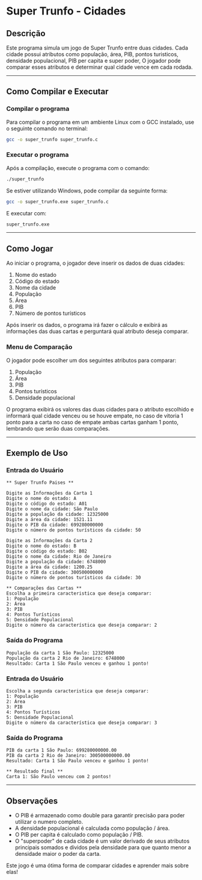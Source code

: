 # Super Trunfo - Cidades

## Descrição
Este programa simula um jogo de Super Trunfo entre duas cidades. Cada cidade possui atributos como população, área, PIB, pontos turisticos, densidade populacional, PIB per capita e super poder, O jogador pode comparar esses atributos e determinar qual cidade vence em cada rodada.

---

## Como Compilar e Executar

### Compilar o programa
Para compilar o programa em um ambiente Linux com o GCC instalado, use o seguinte comando no terminal:
```bash
gcc -o super_trunfo super_trunfo.c
```

### Executar o programa
Após a compilação, execute o programa com o comando:
```bash
./super_trunfo
```

Se estiver utilizando Windows, pode compilar da seguinte forma:
```bash
gcc -o super_trunfo.exe super_trunfo.c
```
E executar com:
```bash
super_trunfo.exe
```

---

## Como Jogar
Ao iniciar o programa, o jogador deve inserir os dados de duas cidades:
1. Nome do estado
2. Código do estado
3. Nome da cidade
4. População
5. Área
6. PIB
7. Número de pontos turísticos

Após inserir os dados, o programa irá fazer o cálculo e exibirá as informações das duas cartas e perguntará qual atributo deseja comparar.

### Menu de Comparação
O jogador pode escolher um dos seguintes atributos para comparar:
1. População
2. Área
3. PIB
4. Pontos turísticos
5. Densidade populacional

O programa exibirá os valores das duas cidades para o atributo escolhido e informará qual cidade venceu ou se houve empate, no caso de vitoria 1 ponto para a carta no caso de empate ambas cartas ganham 1 ponto, lembrando que serão duas comparações.

---

## Exemplo de Uso

### Entrada do Usuário
```
** Super Trunfo Paises **

Digite as Informações da Carta 1
Digite o nome do estado: A
Digite o código do estado: A01
Digite o nome da cidade: São Paulo
Digite a população da cidade: 12325000
Digite a área da cidade: 1521.11
Digite o PIB da cidade: 699280000000
Digite o número de pontos turísticos da cidade: 50

Digite as Informações da Carta 2
Digite o nome do estado: B
Digite o código do estado: B02
Digite o nome da cidade: Rio de Janeiro
Digite a população da cidade: 6748000
Digite a área da cidade: 1200.25
Digite o PIB da cidade: 300500000000
Digite o número de pontos turísticos da cidade: 30

** Comparações das Cartas **
Escolha a primeira caracteristica que deseja comparar:
1: População
2: Área
3: PIB
4: Pontos Turísticos
5: Densidade Populacional
Digite o número da característica que deseja comparar: 2
```

### Saída do Programa
```
População da carta 1 São Paulo: 12325000
População da carta 2 Rio de Janeiro: 6748000
Resultado: Carta 1 São Paulo venceu e ganhou 1 ponto!
```
### Entrada do Usuário
```
Escolha a segunda caracteristica que deseja comparar: 
1: População
2: Área
3: PIB
4: Pontos Turísticos
5: Densidade Populacional
Digite o número da característica que deseja comparar: 3
```
### Saída do Programa
```
PIB da carta 1 São Paulo: 699280000000.00
PIB da carta 2 Rio de Janeiro: 300500000000.00
Resultado: Carta 1 São Paulo venceu e ganhou 1 ponto!

** Resultado final **
Carta 1: São Paulo venceu com 2 pontos!
```
---

## Observações
- O PIB é armazenado como double para garantir precisão para poder utilizar o numero completo.
- A densidade populacional é calculada como população / área.
- O PIB per capita é calculado como população / PIB.
- O "superpoder" de cada cidade é um valor derivado de seus atributos principais somados e dividos pela densidade para que quanto menor a densidade maior o poder da carta.

Este jogo é uma ótima forma de comparar cidades e aprender mais sobre elas! 